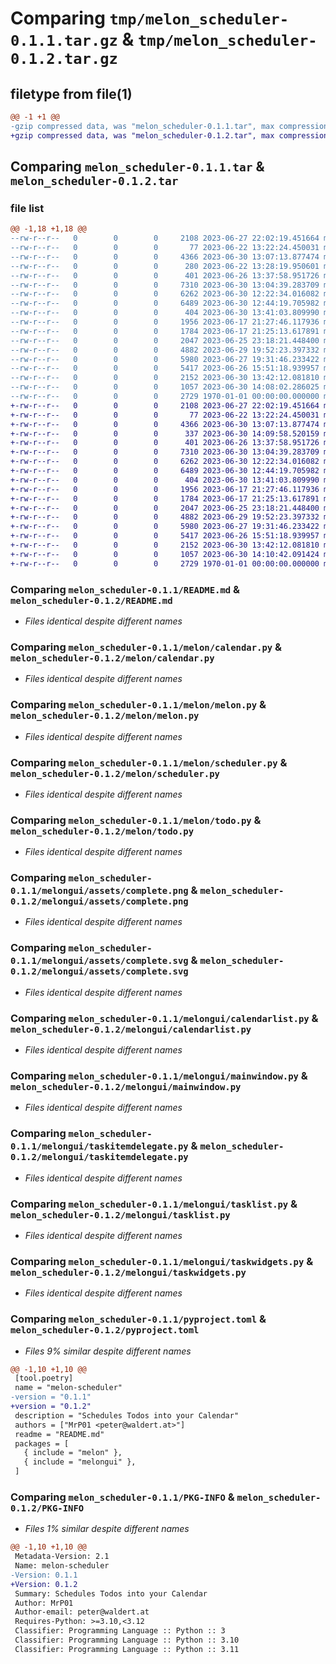 # Comparing `tmp/melon_scheduler-0.1.1.tar.gz` & `tmp/melon_scheduler-0.1.2.tar.gz`

## filetype from file(1)

```diff
@@ -1 +1 @@
-gzip compressed data, was "melon_scheduler-0.1.1.tar", max compression
+gzip compressed data, was "melon_scheduler-0.1.2.tar", max compression
```

## Comparing `melon_scheduler-0.1.1.tar` & `melon_scheduler-0.1.2.tar`

### file list

```diff
@@ -1,18 +1,18 @@
--rw-r--r--   0        0        0     2108 2023-06-27 22:02:19.451664 melon_scheduler-0.1.1/README.md
--rw-r--r--   0        0        0       77 2023-06-22 13:22:24.450031 melon_scheduler-0.1.1/melon/__init__.py
--rw-r--r--   0        0        0     4366 2023-06-30 13:07:13.877474 melon_scheduler-0.1.1/melon/calendar.py
--rw-r--r--   0        0        0      280 2023-06-22 13:28:19.950601 melon_scheduler-0.1.1/melon/config.py
--rw-r--r--   0        0        0      401 2023-06-26 13:37:58.951726 melon_scheduler-0.1.1/melon/libscheduler.rs
--rw-r--r--   0        0        0     7310 2023-06-30 13:04:39.283709 melon_scheduler-0.1.1/melon/melon.py
--rw-r--r--   0        0        0     6262 2023-06-30 12:22:34.016082 melon_scheduler-0.1.1/melon/scheduler.py
--rw-r--r--   0        0        0     6489 2023-06-30 12:44:19.705982 melon_scheduler-0.1.1/melon/todo.py
--rw-r--r--   0        0        0      404 2023-06-30 13:41:03.809990 melon_scheduler-0.1.1/melongui/__init__.py
--rw-r--r--   0        0        0     1956 2023-06-17 21:27:46.117936 melon_scheduler-0.1.1/melongui/assets/complete.png
--rw-r--r--   0        0        0     1784 2023-06-17 21:25:13.617891 melon_scheduler-0.1.1/melongui/assets/complete.svg
--rw-r--r--   0        0        0     2047 2023-06-25 23:18:21.448400 melon_scheduler-0.1.1/melongui/calendarlist.py
--rw-r--r--   0        0        0     4882 2023-06-29 19:52:23.397332 melon_scheduler-0.1.1/melongui/mainwindow.py
--rw-r--r--   0        0        0     5980 2023-06-27 19:31:46.233422 melon_scheduler-0.1.1/melongui/taskitemdelegate.py
--rw-r--r--   0        0        0     5417 2023-06-26 15:51:18.939957 melon_scheduler-0.1.1/melongui/tasklist.py
--rw-r--r--   0        0        0     2152 2023-06-30 13:42:12.081810 melon_scheduler-0.1.1/melongui/taskwidgets.py
--rw-r--r--   0        0        0     1057 2023-06-30 14:08:02.286025 melon_scheduler-0.1.1/pyproject.toml
--rw-r--r--   0        0        0     2729 1970-01-01 00:00:00.000000 melon_scheduler-0.1.1/PKG-INFO
+-rw-r--r--   0        0        0     2108 2023-06-27 22:02:19.451664 melon_scheduler-0.1.2/README.md
+-rw-r--r--   0        0        0       77 2023-06-22 13:22:24.450031 melon_scheduler-0.1.2/melon/__init__.py
+-rw-r--r--   0        0        0     4366 2023-06-30 13:07:13.877474 melon_scheduler-0.1.2/melon/calendar.py
+-rw-r--r--   0        0        0      337 2023-06-30 14:09:58.520159 melon_scheduler-0.1.2/melon/config.py
+-rw-r--r--   0        0        0      401 2023-06-26 13:37:58.951726 melon_scheduler-0.1.2/melon/libscheduler.rs
+-rw-r--r--   0        0        0     7310 2023-06-30 13:04:39.283709 melon_scheduler-0.1.2/melon/melon.py
+-rw-r--r--   0        0        0     6262 2023-06-30 12:22:34.016082 melon_scheduler-0.1.2/melon/scheduler.py
+-rw-r--r--   0        0        0     6489 2023-06-30 12:44:19.705982 melon_scheduler-0.1.2/melon/todo.py
+-rw-r--r--   0        0        0      404 2023-06-30 13:41:03.809990 melon_scheduler-0.1.2/melongui/__init__.py
+-rw-r--r--   0        0        0     1956 2023-06-17 21:27:46.117936 melon_scheduler-0.1.2/melongui/assets/complete.png
+-rw-r--r--   0        0        0     1784 2023-06-17 21:25:13.617891 melon_scheduler-0.1.2/melongui/assets/complete.svg
+-rw-r--r--   0        0        0     2047 2023-06-25 23:18:21.448400 melon_scheduler-0.1.2/melongui/calendarlist.py
+-rw-r--r--   0        0        0     4882 2023-06-29 19:52:23.397332 melon_scheduler-0.1.2/melongui/mainwindow.py
+-rw-r--r--   0        0        0     5980 2023-06-27 19:31:46.233422 melon_scheduler-0.1.2/melongui/taskitemdelegate.py
+-rw-r--r--   0        0        0     5417 2023-06-26 15:51:18.939957 melon_scheduler-0.1.2/melongui/tasklist.py
+-rw-r--r--   0        0        0     2152 2023-06-30 13:42:12.081810 melon_scheduler-0.1.2/melongui/taskwidgets.py
+-rw-r--r--   0        0        0     1057 2023-06-30 14:10:42.091424 melon_scheduler-0.1.2/pyproject.toml
+-rw-r--r--   0        0        0     2729 1970-01-01 00:00:00.000000 melon_scheduler-0.1.2/PKG-INFO
```

### Comparing `melon_scheduler-0.1.1/README.md` & `melon_scheduler-0.1.2/README.md`

 * *Files identical despite different names*

### Comparing `melon_scheduler-0.1.1/melon/calendar.py` & `melon_scheduler-0.1.2/melon/calendar.py`

 * *Files identical despite different names*

### Comparing `melon_scheduler-0.1.1/melon/melon.py` & `melon_scheduler-0.1.2/melon/melon.py`

 * *Files identical despite different names*

### Comparing `melon_scheduler-0.1.1/melon/scheduler.py` & `melon_scheduler-0.1.2/melon/scheduler.py`

 * *Files identical despite different names*

### Comparing `melon_scheduler-0.1.1/melon/todo.py` & `melon_scheduler-0.1.2/melon/todo.py`

 * *Files identical despite different names*

### Comparing `melon_scheduler-0.1.1/melongui/assets/complete.png` & `melon_scheduler-0.1.2/melongui/assets/complete.png`

 * *Files identical despite different names*

### Comparing `melon_scheduler-0.1.1/melongui/assets/complete.svg` & `melon_scheduler-0.1.2/melongui/assets/complete.svg`

 * *Files identical despite different names*

### Comparing `melon_scheduler-0.1.1/melongui/calendarlist.py` & `melon_scheduler-0.1.2/melongui/calendarlist.py`

 * *Files identical despite different names*

### Comparing `melon_scheduler-0.1.1/melongui/mainwindow.py` & `melon_scheduler-0.1.2/melongui/mainwindow.py`

 * *Files identical despite different names*

### Comparing `melon_scheduler-0.1.1/melongui/taskitemdelegate.py` & `melon_scheduler-0.1.2/melongui/taskitemdelegate.py`

 * *Files identical despite different names*

### Comparing `melon_scheduler-0.1.1/melongui/tasklist.py` & `melon_scheduler-0.1.2/melongui/tasklist.py`

 * *Files identical despite different names*

### Comparing `melon_scheduler-0.1.1/melongui/taskwidgets.py` & `melon_scheduler-0.1.2/melongui/taskwidgets.py`

 * *Files identical despite different names*

### Comparing `melon_scheduler-0.1.1/pyproject.toml` & `melon_scheduler-0.1.2/pyproject.toml`

 * *Files 9% similar despite different names*

```diff
@@ -1,10 +1,10 @@
 [tool.poetry]
 name = "melon-scheduler"
-version = "0.1.1"
+version = "0.1.2"
 description = "Schedules Todos into your Calendar"
 authors = ["MrP01 <peter@waldert.at>"]
 readme = "README.md"
 packages = [
   { include = "melon" },
   { include = "melongui" },
 ]
```

### Comparing `melon_scheduler-0.1.1/PKG-INFO` & `melon_scheduler-0.1.2/PKG-INFO`

 * *Files 1% similar despite different names*

```diff
@@ -1,10 +1,10 @@
 Metadata-Version: 2.1
 Name: melon-scheduler
-Version: 0.1.1
+Version: 0.1.2
 Summary: Schedules Todos into your Calendar
 Author: MrP01
 Author-email: peter@waldert.at
 Requires-Python: >=3.10,<3.12
 Classifier: Programming Language :: Python :: 3
 Classifier: Programming Language :: Python :: 3.10
 Classifier: Programming Language :: Python :: 3.11
```

